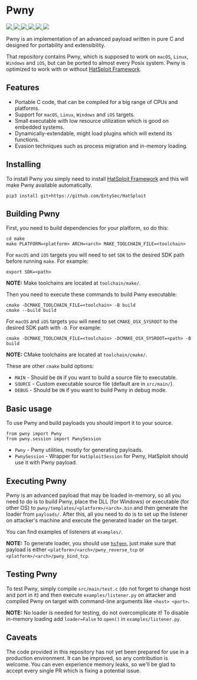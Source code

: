 # Pwny

<p>
    <a href="https://entysec.com">
        <img src="https://img.shields.io/badge/developer-EntySec-blue.svg">
    </a>
    <a href="https://github.com/EntySec/Pwny">
        <img src="https://img.shields.io/badge/language-C-grey.svg">
    </a>
    <a href="https://github.com/EntySec/Pwny">
        <img src="https://img.shields.io/badge/language-Objective--C-blue.svg">
    </a>
    <a href="https://github.com/EntySec/Pwny/forks">
        <img src="https://img.shields.io/github/forks/EntySec/Pwny?color=green">
    </a>
    <a href="https://github.com/EntySec/Pwny/stargazers">
        <img src="https://img.shields.io/github/stars/EntySec/Pwny?color=yellow">
    </a>
    <a href="https://www.codefactor.io/repository/github/EntySec/Pwny">
        <img src="https://www.codefactor.io/repository/github/EntySec/Pwny/badge">
    </a>
</p>

Pwny is an implementation of an advanced payload written in pure C and designed for portability and extensibility.

That repository contains Pwny, which is supposed to work on `macOS`, `Linux`, `Windows` and `iOS`, but can be ported to almost every Posix system. Pwny is optimized to work with or without [HatSploit Framework](https://github.com/EntySec/HatSploit).

## Features

* Portable C code, that can be compiled for a big range of CPUs and platforms.
* Support for `macOS`, `Linux`, `Windows` and `iOS` targets.
* Small executable with low resource utilization which is good on embedded systems.
* Dynamically-extendable, might load plugins which will extend its functions.
* Evasion techniques such as process migration and in-memory loading.

## Installing

To install Pwny you simply need to install [HatSploit Framework](https://github.com/EntySec/HatSploit) and this will make Pwny available automatically.

```
pip3 install git+https://github.com/EntySec/HatSploit
```

## Building Pwny

First, you need to build dependencies for your platform, so do this:

```shell
cd make
make PLATFORM=<platform> ARCH=<arch> MAKE_TOOLCHAIN_FILE=<toolchain>
```

For `macOS` and `iOS` targets you will need to set `SDK` to the desired SDK path before running `make`. For example:

```shell
export SDK=<path>
```

**NOTE:** Make toolchains are located at `toolchain/make/`.

Then you need to execute these commands to build Pwny executable:

```shell
cmake -DCMAKE_TOOLCHAIN_FILE=<toolchain> -B build
cmake --build build
```

For `macOS` and `iOS` targets you will need to set `CMAKE_OSX_SYSROOT` to the desired SDK path with `-D`. For example:

```shell
cmake -DCMAKE_TOOLCHAIN_FILE=<toolchain> -DCMAKE_OSX_SYSROOT=<path> -B build
```

**NOTE:** CMake toolchains are located at `toolchain/cmake/`.

These are other `cmake` build options:

* `MAIN` - Should be `ON` if you want to build a source file to executable.
* `SOURCE` - Custom executable source file (default are in `src/main/`).
* `DEBUG` - Should be `ON` if you want to build Pwny in debug mode.

## Basic usage

To use Pwny and build payloads you should import it to your source.

```python3
from pwny import Pwny
from pwny.session import PwnySession
```

* `Pwny` - Pwny utilities, mostly for generating payloads.
* `PwnySession` - Wrapper for `HatSploitSession` for Pwny, HatSploit should use it with Pwny payload.

## Executing Pwny

Pwny is an advanced payload that may be loaded in-memory, so all you need to do is to build Pwny, place the DLL (for Windows) or executable (for other OS) to `pwny/templates/<platform>/<arch>.bin` and then generate the loader from `payloads/`. After this, all you need to do is to set up the listener on attacker's machine and execute the generated loader on the target.

You can find examples of listeners at `examples/`.

**NOTE:** To generate loader, you should use [`hsfgen`](https://docs.hatsploit.com/docs/getting-started/using-hsfgen), just make sure that payload is either `<platform>/<arch>/pwny_reverse_tcp` or `<platform>/<arch>/pwny_bind_tcp`. 

## Testing Pwny

To test Pwny, simply compile `src/main/test.c` (do not forget to change host and port in it) and then execute `examples/listener.py` on attacker and compiled Pwny on target with command-line arguments like `<host> <port>`.

**NOTE:** No loader is needed for testing, do not overcomplicate it! To disable in-memory loading add `loader=False` to `open()` in `examples/listener.py`.

## Caveats

The code provided in this repository has not yet been prepared for use in a production environment. It can be improved, so any contribution is welcome. You can even experience memory leaks, so we'll be glad to accept every single PR which is fixing a potential issue.
